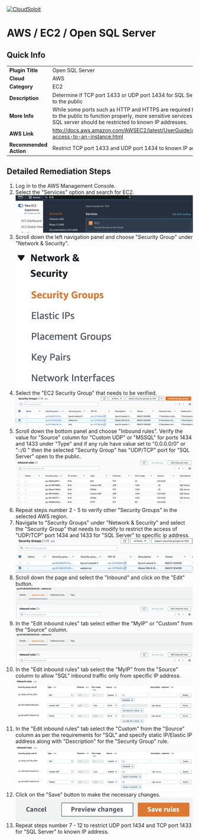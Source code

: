 [![CloudSploit](https://cloudsploit.com/img/logo-new-big-text-100.png "CloudSploit")](https://cloudsploit.com)

# AWS / EC2 / Open SQL Server

## Quick Info

| | |
|-|-|
| **Plugin Title** | Open SQL Server |
| **Cloud** | AWS |
| **Category** | EC2 |
| **Description** | Determine if TCP port 1433 or UDP port 1434 for SQL Server is open to the public |
| **More Info** | While some ports such as HTTP and HTTPS are required to be open to the public to function properly, more sensitive services such as SQL server should be restricted to known IP addresses. |
| **AWS Link** | http://docs.aws.amazon.com/AWSEC2/latest/UserGuide/authorizing-access-to-an-instance.html |
| **Recommended Action** | Restrict TCP port 1433 and UDP port 1434 to known IP addresses |

## Detailed Remediation Steps
1. Log in to the AWS Management Console.
2. Select the "Services" option and search for EC2. </br> <img src="/resources/aws/ec2/open-sql-server/step2.png"/>
3. Scroll down the left navigation panel and choose "Security Group" under "Network & Security".</br> <img src="/resources/aws/ec2/open-sql-server/step3.png"/>
4. Select the "EC2 Security Group" that needs to be verified. </br> <img src="/resources/aws/ec2/open-sql-server/step4.png"/>
5. Scroll down the bottom panel and choose "Inbound rules". Verify the value for "Source" column for "Custom UDP" or "MSSQL" for ports 1434 and 1433 under "Type" and if any rule have value set to "0.0.0.0/0" or "::/0 " then the selected "Security Group" has "UDP/TCP" port for "SQL Server" open to the public.</br> <img src="/resources/aws/ec2/open-sql-server/step5.png"/>
6. Repeat steps number 2 - 5 to verify other "Security Groups" in the selected AWS region.</br> 
7. Navigate to "Security Groups" under "Network & Security" and select the "Security Group" that needs to modify to restrict the access of "UDP/TCP" port 1434 and 1433 for "SQL Server"  to specific ip address. </br> <img src="/resources/aws/ec2/open-sql-server/step7.png"/>
8. Scroll down the page and select the "Inbound" and click on the "Edit" button. </br> <img src="/resources/aws/ec2/open-sql-server/step8.png"/>
9. In the "Edit inbound rules" tab select either the "MyIP" or "Custom" from the "Source" column.</br> <img src="/resources/aws/ec2/open-sql-server/step8.png"/>
10. In the "Edit inbound rules" tab select the "MyIP" from the "Source" column to allow "SQL" inbound traffic only from specific IP address.</br> <img src="/resources/aws/ec2/open-sql-server/step10.png"/>
11. In the "Edit inbound rules" tab select the "Custom" from the "Source" column as per the requirements for "SQL" and specify static IP/Elastic IP address along with "Description" for the "Security Group" rule. </br> <img src="/resources/aws/ec2/open-sql-server/step11.png"/>
12. Click on the "Save" button to make the necessary changes. </br> <img src="/resources/aws/ec2/open-sql-server/step12.png"/> 
13. Repeat steps number 7 - 12 to restrict UDP port 1434 and TCP port 1433 for "SQL Server" to known IP address.</br>
